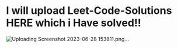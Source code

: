 # I will upload Leet-Code-Solutions HERE which i Have solved!!


![Uploading Screenshot 2023-06-28 153811.png…]()
